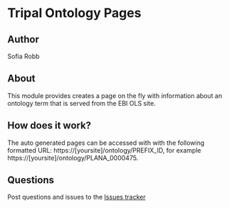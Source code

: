 # Tripal Ontology Pages
## Author
Sofia Robb

## About
This module provides creates a page on the fly with information about an ontology term that is served from the EBI OLS site. 

## How does it work?
The auto generated pages can be accessed with with the following formatted URL: https://[yoursite]/ontology/PREFIX_ID, for example https://[yoursite]/ontology/PLANA_0000475.

## Questions
Post questions and issues to the [Issues tracker](https://github.com/srobb1/tripal_ontologyPages/issues)
